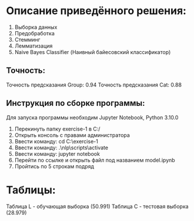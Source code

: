 # Описание приведённого решения:

1) Выборка данных
2) Предобработка
3) Стемминг
4) Лемматизация
5) Naive Bayes Classifier (Наивный байесовский классификатор)

## Точность:

Точность предсказания Group: 0.94
Точность предсказания Cat: 0.88

## Инструкция по сборке программы:

Для запуска программы необходим Jupyter Notebook, Python 3.10.0
1) Перекинуть папку exercise-1 в C:/
2) Открыть консоль с правами администратора
3) Ввести команду: cd C:\exercise-1
4) Ввести команду: .\nlp\scripts\activate
5) Ввести команду: jupyter notebook
6) Перейти по ссылке и открыть файл под названием model.ipynb
7) Пройтись по 5 строкам подряд

# Таблицы:

Таблица L - обучающая выборка (50.991)
Таблица C - тестовая выборка (28.979)

